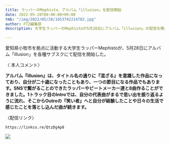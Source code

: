 ```yaml
---
title: ラッパーのMephisto、アルバム「illusion」を配信開始
date: 2022-05-28T00:00:00+09:00
tmb: "/img/2022/05/28/1653742214782.jpg"
author: FTZ編集部
description: 大学生ラッパーのMephistoが5月28日にアルバム「illusion」の配信を開始した。

---
```

愛知県小牧市を拠点に活動する大学生ラッパーMephistoが、5月28日にアルバム「illusion」を各種サブスクにて配信を開始した。

〈 本人コメント〉

**アルバム『illusion』は、タイトル名の通りに『混ざる』を意識した作品になっており、自分が二十歳になったこともあり、一つの節目になる作品でもあります。SNSで繋がることのできたラッパーやビートメーカー達と8曲作ることができました。1トラック目のIntroでは、自分の代表曲がまるで思い出を振り返るように流れ、そこからOutroの『笑い者』へと自分が経験したことや日々の生活で感じたことを落とし込んだ曲が続きます。**

〈配信リンク〉

    https://linkco.re/QtzDg4p8

![](/img/2022/05/28/1653742215078.jpg)